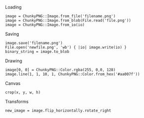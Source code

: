 Loading

    image = ChunkyPNG::Image.from_file('filename.png')
    image = ChunkyPNG::Image.from_blob(File.read('file.png'))
    image = ChunkyPNG::Image.from_io(io) 

Saving

    image.save('filename.png')
    File.open('newfile.png', 'wb') { |io| image.write(io) }
    binary_string = image.to_blob

Drawing

    image[0, 0] = ChunkyPNG::Color.rgba(255, 0,0, 128)
    image.line(1, 1, 10, 1, ChunkyPNG::Color.from_hex('#aa007f'))

Canvas

    crop(x, y, w, h)

Transforms

    new_image = image.flip_horizontally.rotate_right
